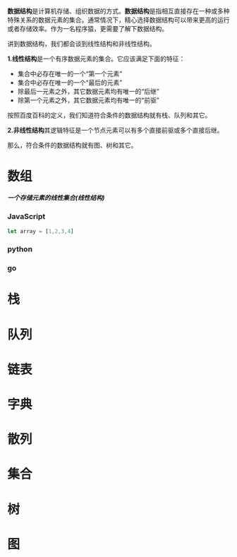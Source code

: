 **数据结构**是计算机存储、组织数据的方式。**数据结构**是指相互直接存在一种或多种特殊关系的数据元素的集合。通常情况下，精心选择数据结构可以带来更高的运行或者存储效率。作为一名程序猿，更需要了解下数据结构。

讲到数据结构，我们都会谈到线性结构和非线性结构。

**1.线性结构**是一个有序数据元素的集合。它应该满足下面的特征：

- 集合中必存在唯一的一个“第一个元素”
- 集合中必存在唯一的一个“最后的元素”
- 除最后一元素之外，其它数据元素均有唯一的“后继”
- 除第一个元素之外，其它数据元素均有唯一的“前驱”

按照百度百科的定义，我们知道符合条件的数据结构就有栈、队列和其它。

**2.非线性结构**其逻辑特征是一个节点元素可以有多个直接前驱或多个直接后继。

那么，符合条件的数据结构就有图、树和其它。



#  数组 

##### 一个存储元素的线性集合(线性结构)



### JavaScript



```javascript
let array = [1,2,3,4]
```





### python



### go











# 栈	





# 队列	





# 链表	







# 字典	



# 散列

# 	

# 集合

# 	

# 树	



# 图